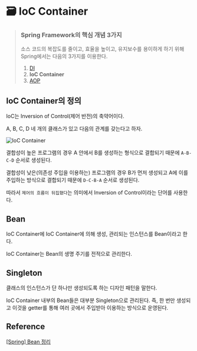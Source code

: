 # 🗃 IoC Container

> ### Spring Framework의 핵심 개념 3가지
> 소스 코드의 복잡도를 줄이고, 효율을 높이고, 유지보수를 용이하게 하기 위해 Spring에서는 다음의 3가지를 이용한다.
> 1. [DI](DI.md)
> 2. **IoC Container**
> 3. [AOP](AOP.md)

## IoC Container의 정의

IoC는 Inversion of Control(제어 반전)의 축약어이다.

A, B, C, D 네 개의 클래스가 있고 다음의 관계를 갖는다고 하자.

![IoC Container](https://user-images.githubusercontent.com/59721541/150288690-0ed13bb6-eb8e-45f9-8ee8-0a29a755a540.png)


결합성이 높은 프로그램의 경우 A 안에서 B를 생성하는 형식으로 결합되기 때문에 `A-B-C-D` 순서로 생성된다.

결합성이 낮은(의존성 주입을 이용하는) 프로그램의 경우 B가 먼저 생성되고 A에 이를 주입하는 방식으로 결합되기 때문에 `D-C-B-A` 순서로 생성된다.

따라서 `제어의 흐름이 뒤집혔다`는 의미에서 Inversion of Control이라는 단어를 사용한다.

## Bean

IoC Container에 IoC Container에 의해 생성, 관리되는 인스턴스를 Bean이라고 한다.

IoC Container는 Bean의 생명 주기를 전적으로 관리한다.

## Singleton

클래스의 인스턴스가 단 하나만 생성되도록 하는 디자인 패턴을 말한다.

IoC Container 내부의 Bean들은 대부분 Singleton으로 관리된다. 즉, 한 번만 생성되고 이것을 getter를 통해 여러 곳에서 주입받아 이용하는 방식으로 운영된다.

## Reference

[[Spring] Bean 정리](https://velog.io/@gillog/Spring-Bean-%EC%A0%95%EB%A6%AC)